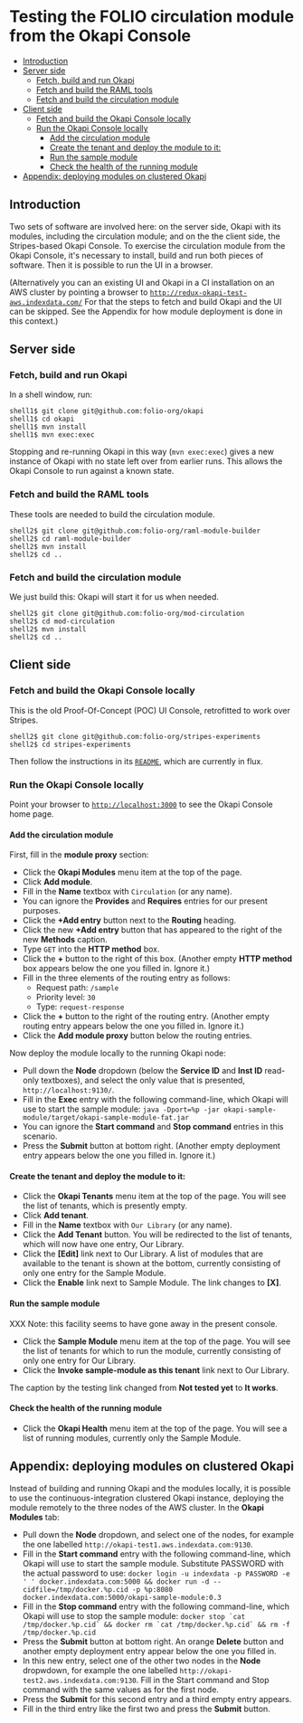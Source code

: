 # Testing the FOLIO circulation module from the Okapi Console

<!-- ../../okapi/doc/md2toc -l 2 testing-the-circulation-module.md -->
* [Introduction](#introduction)
* [Server side](#server-side)
    * [Fetch, build and run Okapi](#fetch-build-and-run-okapi)
    * [Fetch and build the RAML tools](#fetch-and-build-the-raml-tools)
    * [Fetch and build the circulation module](#fetch-and-build-the-circulation-module)
* [Client side](#client-side)
    * [Fetch and build the Okapi Console locally](#fetch-and-build-the-okapi-console-locally)
    * [Run the Okapi Console locally](#run-the-okapi-console-locally)
        * [Add the circulation module](#add-the-circulation-module)
        * [Create the tenant and deploy the module to it:](#create-the-tenant-and-deploy-the-module-to-it)
        * [Run the sample module](#run-the-sample-module)
        * [Check the health of the running module](#check-the-health-of-the-running-module)
* [Appendix: deploying modules on clustered Okapi](#appendix-deploying-modules-on-clustered-okapi)

## Introduction

Two sets of software are involved here: on the server side, Okapi with
its modules, including the circulation module; and on the the client
side, the Stripes-based Okapi Console. To exercise the circulation
module from the Okapi Console, it's necessary to install, build and
run both pieces of software. Then it is possible to run the UI in a
browser.

(Alternatively you can an existing UI and Okapi in a CI
installation on an AWS cluster by pointing a browser to
[`http://redux-okapi-test-aws.indexdata.com/`](http://redux-okapi-test-aws.indexdata.com/)
For that the steps to fetch and build Okapi and the UI can be
skipped. See the Appendix for how module deployment is done in this
context.)

## Server side

### Fetch, build and run Okapi

In a shell window, run:

    shell1$ git clone git@github.com:folio-org/okapi
    shell1$ cd okapi
    shell1$ mvn install
    shell1$ mvn exec:exec

Stopping and re-running Okapi in this way (`mvn exec:exec`) gives a
new instance of Okapi with no state left over from earlier runs. This
allows the Okapi Console to run against a known state.

### Fetch and build the RAML tools

These tools are needed to build the circulation module.

    shell2$ git clone git@github.com:folio-org/raml-module-builder
    shell2$ cd raml-module-builder
    shell2$ mvn install
    shell2$ cd ..

### Fetch and build the circulation module

We just build this: Okapi will start it for us when needed.

    shell2$ git clone git@github.com:folio-org/mod-circulation
    shell2$ cd mod-circulation
    shell2$ mvn install
    shell2$ cd ..

## Client side

### Fetch and build the Okapi Console locally

This is the old Proof-Of-Concept (POC) UI Console, retrofitted to
work over Stripes.

    shell2$ git clone git@github.com:folio-org/stripes-experiments
    shell2$ cd stripes-experiments

Then follow the instructions in its
[`README`](../README.md),
which are currently in flux.

### Run the Okapi Console locally

Point your browser to [`http://localhost:3000`](http://localhost:3000)
to see the Okapi Console home page.


#### Add the circulation module

First, fill in the **module proxy** section:

* Click the **Okapi Modules** menu item at the top of the page.
* Click **Add module**.
* Fill in the **Name** textbox with `Circulation` (or any name).
* You can ignore the **Provides** and **Requires** entries for our present purposes.
* Click the **+Add entry** button next to the **Routing** heading.
* Click the new **+Add entry** button that has appeared to the right
  of the new **Methods** caption.
* Type `GET` into the **HTTP method** box.
* Click the **+** button to the right of this box. (Another
  empty **HTTP method** box appears below the one you filled in. Ignore it.)
* Fill in the three elements of the routing entry as follows:
    * Request path: `/sample`
    * Priority level: `30`
    * Type: `request-response`
* Click the **+** button to the right of the routing entry. (Another
  empty routing entry appears below the one you filled in. Ignore it.)
* Click the **Add module proxy** button below the routing entries.

Now deploy the module locally to the running Okapi node:

* Pull down the **Node** dropdown (below the **Service ID** and **Inst ID** read-only textboxes), and select the only value that is
  presented, `http://localhost:9130/`.
* Fill in the **Exec** entry with the following command-line, which
  Okapi will use to start the sample module:
  `java -Dport=%p -jar okapi-sample-module/target/okapi-sample-module-fat.jar`
* You can ignore the **Start command** and **Stop command** entries in this scenario.
* Press the **Submit** button at bottom right. (Another empty
  deployment entry appears below the one you filled in. Ignore it.)

#### Create the tenant and deploy the module to it:

* Click the **Okapi Tenants** menu item at the top of the page. You will see
  the list of tenants, which is presently empty.
* Click **Add tenant**.
* Fill in the **Name** textbox with `Our Library` (or any name).
* Click the **Add Tenant** button. You will be redirected to the list
  of tenants, which will now have one entry, Our Library.
* Click the **[Edit]** link next to Our Library. A list of modules
  that are available to the tenant is shown at the bottom, currently
  consisting of only one entry for the Sample Module.
* Click the **Enable** link next to Sample Module. The link changes to
  **[X]**.

#### Run the sample module

XXX Note: this facility seems to have gone away in the present console.

* Click the **Sample Module** menu item at the top of the page. You
  will see the list of tenants for which to run the module, currently
  consisting of only one entry for Our Library.
* Click the **Invoke sample-module as this tenant** link next to Our
  Library.

The caption by the testing link changed from **Not tested yet** to
**It works**.

#### Check the health of the running module

* Click the **Okapi Health** menu item at the top of the page. You will see
  a list of running modules, currently only the Sample Module.


## Appendix: deploying modules on clustered Okapi

Instead of building and running Okapi and the modules locally, it is
possible to use the continuous-integration clustered Okapi instance,
deploying the module remotely to the three nodes of the AWS
cluster. In the **Okapi Modules** tab:

* Pull down the **Node** dropdown, and select one of the nodes, for example
  the one labelled `http://okapi-test1.aws.indexdata.com:9130`.
* Fill in the **Start command** entry with the following command-line, which
  Okapi will use to start the sample module. Substitute PASSWORD with the
  actual password to use:
  `docker login -u indexdata -p PASSWORD -e ' ' docker.indexdata.com:5000 && docker run -d --cidfile=/tmp/docker.%p.cid -p %p:8080 docker.indexdata.com:5000/okapi-sample-module:0.3`
* Fill in the **Stop command** entry with the following command-line, which
  Okapi will use to stop the sample module:
  ``docker stop `cat /tmp/docker.%p.cid` && docker rm `cat /tmp/docker.%p.cid` && rm -f /tmp/docker.%p.cid``
* Press the **Submit** button at bottom right. An orange **Delete** button
  and another empty deployment entry appear below the one you filled in.
* In this new entry, select one of the other two nodes in the **Node** dropwdown, 
  for example the one labelled `http://okapi-test2.aws.indexdata.com:9130`. 
  Fill in the Start command and Stop command with the same values as for the 
  first node.
* Press the **Submit** for this second entry and a third empty entry appears.
* Fill in the third entry like the first two and press the **Submit** button.

